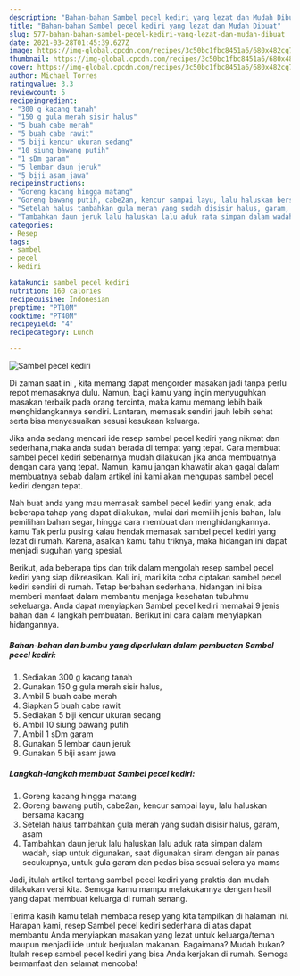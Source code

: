 ```yaml
---
description: "Bahan-bahan Sambel pecel kediri yang lezat dan Mudah Dibuat"
title: "Bahan-bahan Sambel pecel kediri yang lezat dan Mudah Dibuat"
slug: 577-bahan-bahan-sambel-pecel-kediri-yang-lezat-dan-mudah-dibuat
date: 2021-03-28T01:45:39.627Z
image: https://img-global.cpcdn.com/recipes/3c50bc1fbc8451a6/680x482cq70/sambel-pecel-kediri-foto-resep-utama.jpg
thumbnail: https://img-global.cpcdn.com/recipes/3c50bc1fbc8451a6/680x482cq70/sambel-pecel-kediri-foto-resep-utama.jpg
cover: https://img-global.cpcdn.com/recipes/3c50bc1fbc8451a6/680x482cq70/sambel-pecel-kediri-foto-resep-utama.jpg
author: Michael Torres
ratingvalue: 3.3
reviewcount: 5
recipeingredient:
- "300 g kacang tanah"
- "150 g gula merah sisir halus"
- "5 buah cabe merah"
- "5 buah cabe rawit"
- "5 biji kencur ukuran sedang"
- "10 siung bawang putih"
- "1 sDm garam"
- "5 lembar daun jeruk"
- "5 biji asam jawa"
recipeinstructions:
- "Goreng kacang hingga matang"
- "Goreng bawang putih, cabe2an, kencur sampai layu, lalu haluskan bersama kacang"
- "Setelah halus tambahkan gula merah yang sudah disisir halus, garam, asam"
- "Tambahkan daun jeruk lalu haluskan lalu aduk rata simpan dalam wadah, siap untuk digunakan, saat digunakan siram dengan air panas secukupnya, untuk gula garam dan pedas bisa sesuai selera ya mams"
categories:
- Resep
tags:
- sambel
- pecel
- kediri

katakunci: sambel pecel kediri 
nutrition: 160 calories
recipecuisine: Indonesian
preptime: "PT10M"
cooktime: "PT40M"
recipeyield: "4"
recipecategory: Lunch

---
```



![Sambel pecel kediri](https://img-global.cpcdn.com/recipes/3c50bc1fbc8451a6/680x482cq70/sambel-pecel-kediri-foto-resep-utama.jpg)

Di zaman  saat ini , kita memang dapat mengorder masakan jadi tanpa perlu repot memasaknya dulu. Namun, bagi kamu yang ingin menyuguhkan masakan terbaik pada orang tercinta, maka kamu memang lebih baik menghidangkannya sendiri. Lantaran, memasak sendiri jauh lebih sehat serta bisa menyesuaikan sesuai kesukaan keluarga.

Jika anda sedang mencari ide resep sambel pecel kediri yang nikmat dan sederhana,maka anda sudah berada di tempat yang tepat. Cara membuat sambel pecel kediri  sebenarnya mudah dilakukan jika anda membuatnya dengan cara yang tepat. Namun, kamu jangan khawatir akan gagal dalam membuatnya 
sebab dalam artikel ini kami akan mengupas sambel pecel kediri dengan tepat.  



Nah buat anda yang mau memasak sambel pecel kediri yang enak, ada beberapa tahap yang dapat dilakukan, mulai dari memilih jenis bahan, lalu pemilihan bahan segar, hingga cara membuat dan menghidangkannya. kamu Tak perlu pusing kalau hendak memasak sambel pecel kediri yang lezat di rumah. Karena, asalkan kamu  tahu triknya, maka hidangan ini dapat menjadi suguhan yang spesial.

Berikut, ada beberapa tips dan trik dalam mengolah resep sambel pecel kediri yang siap dikreasikan. Kali ini, mari kita coba ciptakan sambel pecel kediri sendiri di rumah. Tetap berbahan sederhana, hidangan ini bisa memberi manfaat dalam membantu menjaga kesehatan tubuhmu sekeluarga. Anda dapat menyiapkan Sambel pecel kediri memakai 9 jenis bahan dan 4 langkah pembuatan. Berikut ini cara dalam menyiapkan hidangannya.

<!--inarticleads1-->

##### Bahan-bahan dan bumbu yang diperlukan dalam pembuatan Sambel pecel kediri:

1. Sediakan 300 g kacang tanah
1. Gunakan 150 g gula merah sisir halus,
1. Ambil 5 buah cabe merah
1. Siapkan 5 buah cabe rawit
1. Sediakan 5 biji kencur ukuran sedang
1. Ambil 10 siung bawang putih
1. Ambil 1 sDm garam
1. Gunakan 5 lembar daun jeruk
1. Gunakan 5 biji asam jawa




<!--inarticleads2-->

##### Langkah-langkah membuat Sambel pecel kediri:

1. Goreng kacang hingga matang
1. Goreng bawang putih, cabe2an, kencur sampai layu, lalu haluskan bersama kacang
1. Setelah halus tambahkan gula merah yang sudah disisir halus, garam, asam
1. Tambahkan daun jeruk lalu haluskan lalu aduk rata simpan dalam wadah, siap untuk digunakan, saat digunakan siram dengan air panas secukupnya, untuk gula garam dan pedas bisa sesuai selera ya mams




Jadi, itulah artikel tentang  sambel pecel kediri  yang praktis dan mudah dilakukan versi kita. Semoga kamu mampu melakukannya dengan hasil yang dapat membuat keluarga di rumah senang. 

Terima kasih kamu telah membaca resep yang kita tampilkan di halaman ini. Harapan kami, resep  Sambel pecel kediri sederhana di atas dapat membantu Anda menyiapkan masakan yang lezat untuk keluarga/teman maupun menjadi ide untuk berjualan makanan. Bagaimana? Mudah bukan? Itulah resep sambel pecel kediri yang bisa Anda kerjakan di rumah. Semoga bermanfaat dan selamat mencoba!

